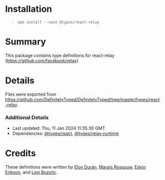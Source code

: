 # Installation
> `npm install --save @types/react-relay`

# Summary
This package contains type definitions for react-relay (https://github.com/facebook/relay).

# Details
Files were exported from https://github.com/DefinitelyTyped/DefinitelyTyped/tree/master/types/react-relay.

### Additional Details
 * Last updated: Thu, 11 Jan 2024 11:35:30 GMT
 * Dependencies: [@types/react](https://npmjs.com/package/@types/react), [@types/relay-runtime](https://npmjs.com/package/@types/relay-runtime)

# Credits
These definitions were written by [Eloy Durán](https://github.com/alloy), [Marais Rossouw](https://github.com/maraisr), [Edvin Erikson](https://github.com/edvinerikson), and [Levi Buzolic](https://github.com/levibuzolic).

